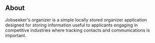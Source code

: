 ## About

Jobseeker's organizer is a simple locally stored organizer application designed for storing information useful to applicants engaging in competitive industries where tracking contacts and communications is important.